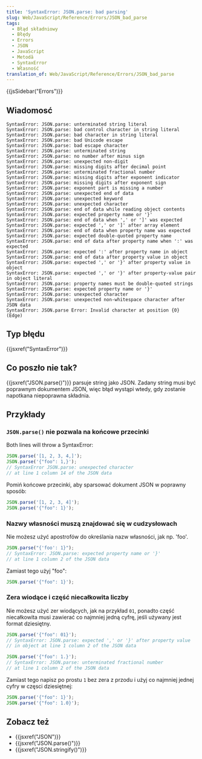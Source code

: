 ```yaml
---
title: 'SyntaxError: JSON.parse: bad parsing'
slug: Web/JavaScript/Reference/Errors/JSON_bad_parse
tags:
  - Błąd składniowy
  - Błędy
  - Errors
  - JSON
  - JavaScript
  - Metodă
  - SyntaxError
  - Własność
translation_of: Web/JavaScript/Reference/Errors/JSON_bad_parse
---
```

{{jsSidebar("Errors")}}

## Wiadomosć

    SyntaxError: JSON.parse: unterminated string literal
    SyntaxError: JSON.parse: bad control character in string literal
    SyntaxError: JSON.parse: bad character in string literal
    SyntaxError: JSON.parse: bad Unicode escape
    SyntaxError: JSON.parse: bad escape character
    SyntaxError: JSON.parse: unterminated string
    SyntaxError: JSON.parse: no number after minus sign
    SyntaxError: JSON.parse: unexpected non-digit
    SyntaxError: JSON.parse: missing digits after decimal point
    SyntaxError: JSON.parse: unterminated fractional number
    SyntaxError: JSON.parse: missing digits after exponent indicator
    SyntaxError: JSON.parse: missing digits after exponent sign
    SyntaxError: JSON.parse: exponent part is missing a number
    SyntaxError: JSON.parse: unexpected end of data
    SyntaxError: JSON.parse: unexpected keyword
    SyntaxError: JSON.parse: unexpected character
    SyntaxError: JSON.parse: end of data while reading object contents
    SyntaxError: JSON.parse: expected property name or '}'
    SyntaxError: JSON.parse: end of data when ',' or ']' was expected
    SyntaxError: JSON.parse: expected ',' or ']' after array element
    SyntaxError: JSON.parse: end of data when property name was expected
    SyntaxError: JSON.parse: expected double-quoted property name
    SyntaxError: JSON.parse: end of data after property name when ':' was expected
    SyntaxError: JSON.parse: expected ':' after property name in object
    SyntaxError: JSON.parse: end of data after property value in object
    SyntaxError: JSON.parse: expected ',' or '}' after property value in object
    SyntaxError: JSON.parse: expected ',' or '}' after property-value pair in object literal
    SyntaxError: JSON.parse: property names must be double-quoted strings
    SyntaxError: JSON.parse: expected property name or '}'
    SyntaxError: JSON.parse: unexpected character
    SyntaxError: JSON.parse: unexpected non-whitespace character after JSON data
    SyntaxError: JSON.parse Error: Invalid character at position {0} (Edge)

## Typ błędu

{{jsxref("SyntaxError")}}

## Co poszło nie tak?

{{jsxref("JSON.parse()")}} parsuje string jako JSON. Zadany string musi być poprawnym dokumentem JSON, więc błąd wystąpi wtedy, gdy zostanie napotkana niepoprawna składnia.

## Przykłady

### `JSON.parse()` nie pozwala na końcowe przecinki

Both lines will throw a SyntaxError:

```js example-bad
JSON.parse('[1, 2, 3, 4,]');
JSON.parse('{"foo": 1,}');
// SyntaxError JSON.parse: unexpected character
// at line 1 column 14 of the JSON data
```

Pomiń końcowe przecinki, aby sparsować dokument JSON w poprawny sposób:

```js example-good
JSON.parse('[1, 2, 3, 4]');
JSON.parse('{"foo": 1}');
```

### Nazwy własności muszą znajdować się w cudzysłowach

Nie możesz użyć apostrofów do określania nazw własności, jak np. 'foo'.

```js example-bad
JSON.parse("{'foo': 1}");
// SyntaxError: JSON.parse: expected property name or '}'
// at line 1 column 2 of the JSON data
```

Zamiast tego użyj "foo":

```js example-good
JSON.parse('{"foo": 1}');
```

### Zera wiodące i część niecałkowita liczby

Nie możesz użyć zer wiodących, jak na przykład `01`, ponadto część niecałkowita musi zawierać co najmniej jedną cyfrę, jeśli używany jest format dziesiętny.

```js example-bad
JSON.parse('{"foo": 01}');
// SyntaxError: JSON.parse: expected ',' or '}' after property value
// in object at line 1 column 2 of the JSON data

JSON.parse('{"foo": 1.}');
// SyntaxError: JSON.parse: unterminated fractional number
// at line 1 column 2 of the JSON data
```

Zamiast tego napisz po prostu `1` bez zera z przodu i użyj co najmniej jednej cyfry w częsci dziesiętnej:

```js example-good
JSON.parse('{"foo": 1}');
JSON.parse('{"foo": 1.0}');
```

## Zobacz też

- {{jsxref("JSON")}}
- {{jsxref("JSON.parse()")}}
- {{jsxref("JSON.stringify()")}}
